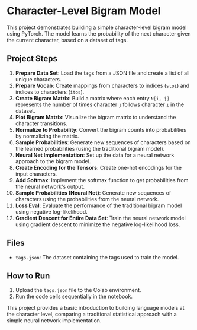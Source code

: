 # Character-Level Bigram Model

This project demonstrates building a simple character-level bigram model using PyTorch. The model learns the probability of the next character given the current character, based on a dataset of tags.

## Project Steps

1.  **Prepare Data Set**: Load the tags from a JSON file and create a list of all unique characters.
2.  **Prepare Vocab**: Create mappings from characters to indices (`stoi`) and indices to characters (`itos`).
3.  **Create Bigram Matrix**: Build a matrix where each entry `N[i, j]` represents the number of times character `j` follows character `i` in the dataset.
4.  **Plot Bigram Matrix**: Visualize the bigram matrix to understand the character transitions.
5.  **Normalize to Probability**: Convert the bigram counts into probabilities by normalizing the matrix.
6.  **Sample Probabilities**: Generate new sequences of characters based on the learned probabilities (using the traditional bigram model).
7.  **Neural Net Implementation**: Set up the data for a neural network approach to the bigram model.
8.  **Create Encoding for the Tensors**: Create one-hot encodings for the input characters.
9.  **Add Softmax**: Implement the softmax function to get probabilities from the neural network's output.
10. **Sample Probabilities (Neural Net)**: Generate new sequences of characters using the probabilities from the neural network.
11. **Loss Eval**: Evaluate the performance of the traditional bigram model using negative log-likelihood.
12. **Gradient Descent for Entire Data Set**: Train the neural network model using gradient descent to minimize the negative log-likelihood loss.

## Files

-   `tags.json`: The dataset containing the tags used to train the model.

## How to Run

1.  Upload the `tags.json` file to the Colab environment.
2.  Run the code cells sequentially in the notebook.

This project provides a basic introduction to building language models at the character level, comparing a traditional statistical approach with a simple neural network implementation.
